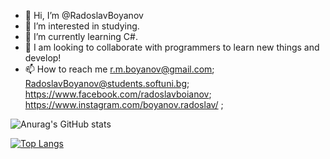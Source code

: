 - 👋 Hi, I’m @RadoslavBoyanov
- 👀 I’m interested in studying.
- 🌱 I’m currently learning C#.
- 💞️ I am looking to collaborate with programmers to learn new things and develop!
- 📫 How to reach me r.m.boyanov@gmail.com; RadoslavBoyanov@students.softuni.bg; https://www.facebook.com/radoslavboianov; https://www.instagram.com/boyanov.radoslav/ ;

![Anurag's GitHub stats](https://github-readme-stats.vercel.app/api?username=RadoslavBoyanov&theme=github_dark&show_icons=true)

[![Top Langs](https://github-readme-stats.vercel.app/api/top-langs/?username=RadoslavBoyanov&layout=compact)](https://github.com/anuraghazra/github-readme-stats)

<!---
RadoslavBoyanov/RadoslavBoyanov is a ✨ special ✨ repository because its `README.md` (this file) appears on your GitHub profile.
You can click the Preview link to take a look at your changes.
--->
